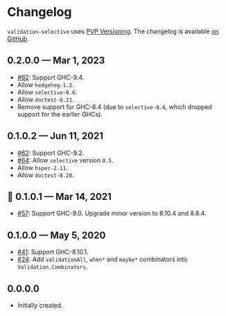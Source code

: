 # Changelog

`validation-selective` uses [PVP Versioning][1].
The changelog is available [on GitHub][2].

## 0.2.0.0 — Mar 1, 2023

* [#62](https://github.com/kowainik/validation-selective/issues/62):
  Support GHC-9.4.
* Allow `hedgehog-1.2`.
* Allow `selective-0.6`.
* Allow `doctest-0.21`.
* Remove support for GHC-8.4 (due to `selective-0.6`, which dropped support for
  the earlier GHCs).

## 0.1.0.2 — Jun 11, 2021

* [#62](https://github.com/kowainik/validation-selective/issues/62):
  Support GHC-9.2.
* [#64](https://github.com/kowainik/validation-selective/issues/64):
  Allow `selective` version `0.5`.
* Allow `hspec-2.11`.
* Allow `doctest-0.20`.

## 🥧 0.1.0.1 — Mar 14, 2021

* [#57](https://github.com/kowainik/validation-selective/issues/57):
  Support GHC-9.0. Upgrade minor version to 8.10.4 and 8.8.4.

## 0.1.0.0 — May 5, 2020

* [#41](https://github.com/kowainik/validation-selective/issues/41):
  Support GHC-8.10.1.
* [#24](https://github.com/kowainik/validation-selective/issues/24):
  Add `validationAll`, `when*` and `maybe*` combinators into
  `Validation.Combinators`.

## 0.0.0.0

* Initially created.

[1]: https://pvp.haskell.org
[2]: https://github.com/kowainik/validation-selective/releases
